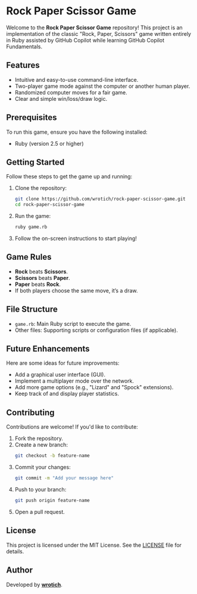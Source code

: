 # Rock Paper Scissor Game

Welcome to the **Rock Paper Scissor Game** repository! This project is an implementation of the classic "Rock, Paper, Scissors" game written entirely in Ruby assisted by GitHub Copilot while learning GitHub Copilot Fundamentals.

## Features

- Intuitive and easy-to-use command-line interface.
- Two-player game mode against the computer or another human player.
- Randomized computer moves for a fair game.
- Clear and simple win/loss/draw logic.

## Prerequisites

To run this game, ensure you have the following installed:

- Ruby (version 2.5 or higher)

## Getting Started

Follow these steps to get the game up and running:

1. Clone the repository:
    ```bash
    git clone https://github.com/wrotich/rock-paper-scissor-game.git
    cd rock-paper-scissor-game
    ```

2. Run the game:
    ```bash
    ruby game.rb
    ```

3. Follow the on-screen instructions to start playing!

## Game Rules

- **Rock** beats **Scissors**.
- **Scissors** beats **Paper**.
- **Paper** beats **Rock**.
- If both players choose the same move, it’s a draw.

## File Structure

- `game.rb`: Main Ruby script to execute the game.
- Other files: Supporting scripts or configuration files (if applicable).

## Future Enhancements

Here are some ideas for future improvements:

- Add a graphical user interface (GUI).
- Implement a multiplayer mode over the network.
- Add more game options (e.g., "Lizard" and "Spock" extensions).
- Keep track of and display player statistics.

## Contributing

Contributions are welcome! If you'd like to contribute:

1. Fork the repository.
2. Create a new branch:
    ```bash
    git checkout -b feature-name
    ```
3. Commit your changes:
    ```bash
    git commit -m "Add your message here"
    ```
4. Push to your branch:
    ```bash
    git push origin feature-name
    ```
5. Open a pull request.

## License

This project is licensed under the MIT License. See the [LICENSE](LICENSE) file for details.

## Author

Developed by **[wrotich](https://github.com/wrotich)**.
